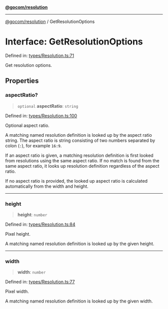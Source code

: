 [**@gocom/resolution**](../README.md)

***

[@gocom/resolution](../README.md) / GetResolutionOptions

# Interface: GetResolutionOptions

Defined in: [types/Resolution.ts:71](https://github.com/gocom/resolution/blob/b09f35c6aa6800002fde265332915d006dbdfd41/src/types/Resolution.ts#L71)

Get resolution options.

## Properties

### aspectRatio?

> `optional` **aspectRatio**: `string`

Defined in: [types/Resolution.ts:100](https://github.com/gocom/resolution/blob/b09f35c6aa6800002fde265332915d006dbdfd41/src/types/Resolution.ts#L100)

Optional aspect ratio.

A matching named resolution definition is looked up by the aspect ratio string.
The aspect ratio is string consisting of two numbers separated by colon (`:`),
for example `16:9`.

If an aspect ratio is given, a matching resolution definition is first looked from resolutions using
the same aspect ratio. If no match is found from the same aspect ratio, it looks up resolution definition
regardless of the aspect ratio.

If no aspect ratio is provided, the looked up aspect ratio is calculated automatically
from the width and height.

***

### height

> **height**: `number`

Defined in: [types/Resolution.ts:84](https://github.com/gocom/resolution/blob/b09f35c6aa6800002fde265332915d006dbdfd41/src/types/Resolution.ts#L84)

Pixel height.

A matching named resolution definition is looked up by the given height.

***

### width

> **width**: `number`

Defined in: [types/Resolution.ts:77](https://github.com/gocom/resolution/blob/b09f35c6aa6800002fde265332915d006dbdfd41/src/types/Resolution.ts#L77)

Pixel width.

A matching named resolution definition is looked up by the given width.
